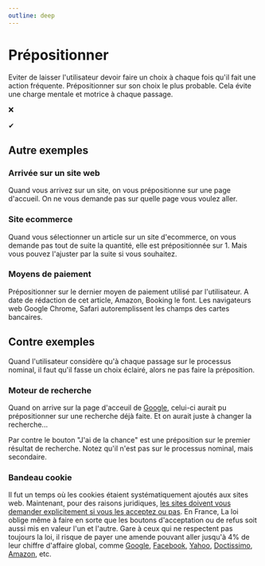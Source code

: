 ```yaml
---
outline: deep
---
```


# Prépositionner

Eviter de laisser l'utilisateur devoir faire un choix à chaque fois qu'il fait
une action fréquente. Prépositionner sur son choix le plus probable. Cela évite
une charge mentale et motrice à chaque passage.

<script lang="ts" setup>
import BadPaymentMethod from './prepositionner/BadPaymentMethod.vue'
import GoodPaymentMethod from './prepositionner/GoodPaymentMethod.vue'
</script>

❌ <BadPaymentMethod />

✔ <GoodPaymentMethod />

## Autre exemples

### Arrivée sur un site web

Quand vous arrivez sur un site, on vous prépositionne sur une page d'accueil. On
ne vous demande pas sur quelle page vous voulez aller.

### Site ecommerce

Quand vous sélectionner un article sur un site d'ecommerce, on vous demande pas
tout de suite la quantité, elle est prépositionnée sur 1. Mais vous pouvez
l'ajuster par la suite si vous souhaitez.

### Moyens de paiement

Prépositionner sur le dernier moyen de paiement utilisé par l'utilisateur. A
date de rédaction de cet article, Amazon, Booking le font. Les navigateurs web
Google Chrome, Safari autoremplissent les champs des cartes bancaires.

## Contre exemples

Quand l'utilisateur considère qu'à chaque passage sur le processus nominal, il
faut qu'il fasse un choix éclairé, alors ne pas faire la préposition.

### Moteur de recherche

Quand on arrive sur la page d'acceuil de
[Google](https://www.google.fr/?zx=1734943360362&no_sw_cr=1), celui-ci aurait pu
prépositionner sur une recherche déjà faite. Et on aurait juste à changer la
recherche...

Par contre le bouton "J'ai de la chance" est une préposition sur le premier
résultat de recherche. Notez qu'il n'est pas sur le processus nominal, mais
secondaire.

### Bandeau cookie

Il fut un temps où les cookies étaient systématiquement ajoutés aux sites web.
Maintenant, pour des raisons juridiques,
[les sites doivent vous demander explicitement si vous les acceptez ou pas](https://www.cnil.fr/fr/cookies-et-autres-traceurs/regles/cookies/que-dit-la-loi).
En France, La loi oblige même à faire en sorte que les boutons d'acceptation ou
de refus soit aussi mis en valeur l'un et l'autre. Gare à ceux qui ne respectent
pas toujours la loi, il risque de payer une amende pouvant aller jusqu'à 4% de
leur chiffre d'affaire global, comme
[Google](https://www.conseil-etat.fr/actualites/cookies-publicitaires-google-definitivement-condamne-a-payer-100-millions-d-euros),
[Facebook](https://www.lefigaro.fr/secteur/high-tech/cookies-la-cnil-clot-une-injonction-prononcee-envers-facebook-20220728),
[Yahoo](https://www.cnil.fr/fr/cookies-la-cnil-sanctionne-yahoo-dune-amende-de-10-millions-deuros),
[Doctissimo](https://www.cnil.fr/fr/donnees-de-sante-et-utilisation-des-cookies-doctissimo-sanctionne-par-une-amende-de-380-000-euros),
[Amazon](https://www.lexisveille.fr/cookies-le-conseil-detat-valide-la-sanction-de-35-meu-prononcee-en-2020-par-la-cnil-contre-amazon),
etc.
